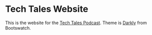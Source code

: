 # Tech Tales Website

This is the website for the [Tech Tales Podcast](https://techtalesshow.com). Theme is [Darkly](https://bootswatch.com/darkly/) from Bootswatch.